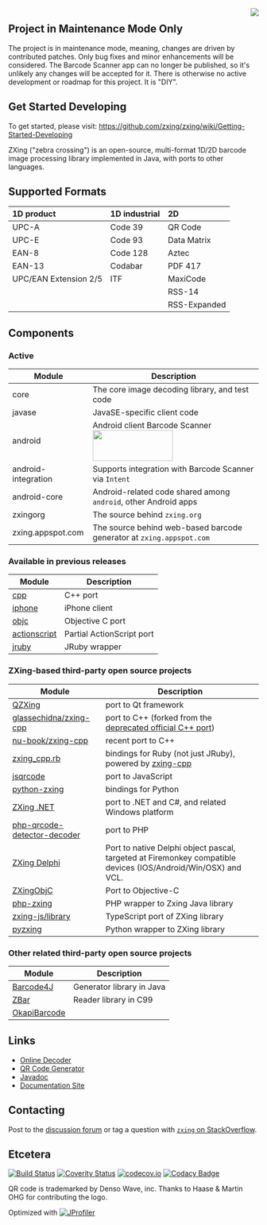 <img align="right" src="https://raw.github.com/wiki/zxing/zxing/zxing-logo.png"/>

## Project in Maintenance Mode Only

The project is in maintenance mode, meaning, changes are driven by contributed patches.
Only bug fixes and minor enhancements will be considered. The Barcode Scanner app can
no longer be published, so it's unlikely any changes will be accepted for it.
There is otherwise no active development or roadmap for this project. It is "DIY".

## Get Started Developing

To get started, please visit: https://github.com/zxing/zxing/wiki/Getting-Started-Developing

ZXing ("zebra crossing") is an open-source, multi-format 1D/2D barcode image processing
library implemented in Java, with ports to other languages.

## Supported Formats

| 1D product            | 1D industrial | 2D             |
|:----------------------|:--------------|:---------------|
| UPC-A                 | Code 39       | QR Code        |
| UPC-E                 | Code 93       | Data Matrix    |
| EAN-8                 | Code 128      | Aztec          |
| EAN-13                | Codabar       | PDF 417        |
| UPC/EAN Extension 2/5 | ITF           | MaxiCode       |
|                       |               | RSS-14         |
|                       |               | RSS-Expanded   |

## Components

### Active

| Module              | Description
| ------------------- | -----------
| core                | The core image decoding library, and test code
| javase              | JavaSE-specific client code
| android             | Android client Barcode Scanner [<img height='62' width='161' src='https://play.google.com/intl/en_us/badges/images/generic/en_badge_web_generic.png'/>](https://play.google.com/store/apps/details?id=com.google.zxing.client.android)
| android-integration | Supports integration with Barcode Scanner via `Intent`
| android-core        | Android-related code shared among `android`, other Android apps
| zxingorg            | The source behind `zxing.org`
| zxing.appspot.com   | The source behind web-based barcode generator at `zxing.appspot.com`

### Available in previous releases

| Module | Description
| ------ | -----------
| [cpp](https://github.com/zxing/zxing/tree/00f634024ceeee591f54e6984ea7dd666fab22ae/cpp)                   | C++ port
| [iphone](https://github.com/zxing/zxing/tree/00f634024ceeee591f54e6984ea7dd666fab22ae/iphone)             | iPhone client
| [objc](https://github.com/zxing/zxing/tree/00f634024ceeee591f54e6984ea7dd666fab22ae/objc)                 | Objective C port
| [actionscript](https://github.com/zxing/zxing/tree/c1df162b95e07928afbd4830798cc1408af1ac67/actionscript) | Partial ActionScript port
| [jruby](https://github.com/zxing/zxing/tree/a95a8fee842f67fb43799a8e0e70e4c68b509c43/jruby)               | JRuby wrapper

### ZXing-based third-party open source projects

| Module                                                                                    | Description
| ----------------------------------------------------------------------------------------- | -----------
| [QZXing](https://github.com/ftylitak/qzxing)                                              | port to Qt framework
| [glassechidna/zxing-cpp](https://github.com/glassechidna/zxing-cpp)                       | port to C++ (forked from the [deprecated official C++ port](https://github.com/zxing/zxing/tree/00f634024ceeee591f54e6984ea7dd666fab22ae/cpp))
| [nu-book/zxing-cpp](https://github.com/nu-book/zxing-cpp)                                 | recent port to C++
| [zxing_cpp.rb](https://github.com/glassechidna/zxing_cpp.rb)                              | bindings for Ruby (not just JRuby), powered by [zxing-cpp](https://github.com/glassechidna/zxing-cpp)
| [jsqrcode](https://github.com/LazarSoft/jsqrcode)                                         | port to JavaScript
| [python-zxing](https://github.com/oostendo/python-zxing)                                  | bindings for Python
| [ZXing .NET](https://github.com/micjahn/ZXing.Net)                                        | port to .NET and C#, and related Windows platform
| [php-qrcode-detector-decoder](https://github.com/khanamiryan/php-qrcode-detector-decoder) | port to PHP
| [ZXing Delphi](https://github.com/Spelt/ZXing.Delphi)                                     | Port to native Delphi object pascal, targeted at Firemonkey compatible devices (IOS/Android/Win/OSX) and VCL.
| [ZXingObjC](https://github.com/TheLevelUp/ZXingObjC)                                      | Port to Objective-C
| [php-zxing](https://github.com/dsiddharth2/php-zxing)                                     | PHP wrapper to Zxing Java library
| [zxing-js/library](https://github.com/zxing-js/library)                                   | TypeScript port of ZXing library
| [pyzxing](https://github.com/ChenjieXu/pyzxing)                                           | Python wrapper to ZXing library


### Other related third-party open source projects

| Module                                         | Description
| ---------------------------------------------- | -----------
| [Barcode4J](http://barcode4j.sourceforge.net/) | Generator library in Java
| [ZBar](http://zbar.sourceforge.net/)           | Reader library in C99
| [OkapiBarcode](https://github.com/woo-j/OkapiBarcode)  | |

## Links

* [Online Decoder](https://zxing.org/w/decode.jspx)
* [QR Code Generator](https://zxing.appspot.com/generator)
* [Javadoc](https://zxing.github.io/zxing/apidocs/)
* [Documentation Site](https://zxing.github.io/zxing/)

## Contacting

Post to the [discussion forum](https://groups.google.com/group/zxing) or tag a question with [`zxing`
on StackOverflow](https://stackoverflow.com/questions/tagged/zxing).

## Etcetera

[![Build Status](https://travis-ci.org/zxing/zxing.svg?branch=master)](https://travis-ci.org/zxing/zxing)
[![Coverity Status](https://scan.coverity.com/projects/1924/badge.svg)](https://scan.coverity.com/projects/1924)
[![codecov.io](https://codecov.io/github/zxing/zxing/coverage.svg?branch=master)](https://codecov.io/github/zxing/zxing?branch=master)
[![Codacy Badge](https://api.codacy.com/project/badge/Grade/7270e4b57c50483699448bf32721ab10)](https://www.codacy.com/app/srowen/zxing?utm_source=github.com&amp;utm_medium=referral&amp;utm_content=zxing/zxing&amp;utm_campaign=Badge_Grade)

QR code is trademarked by Denso Wave, inc. Thanks to Haase & Martin OHG for contributing the logo.

Optimized with [![JProfiler](https://www.ej-technologies.com/images/banners/jprofiler_small.png)](https://www.ej-technologies.com/products/jprofiler/overview.html)

